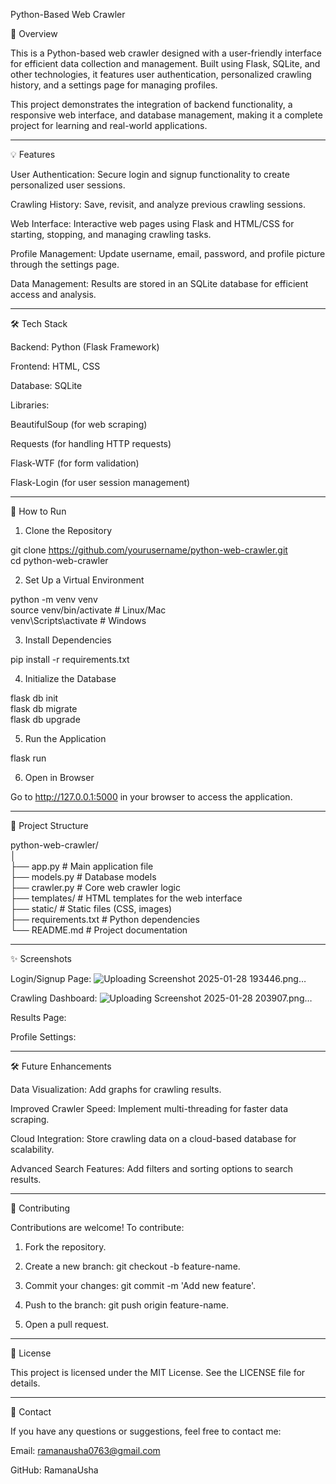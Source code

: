 Python-Based Web Crawler

📜 Overview

This is a Python-based web crawler designed with a user-friendly interface for efficient data collection and management. Built using Flask, SQLite, and other technologies, it features user authentication, personalized crawling history, and a settings page for managing profiles.

This project demonstrates the integration of backend functionality, a responsive web interface, and database management, making it a complete project for learning and real-world applications.


---

💡 Features

User Authentication:
Secure login and signup functionality to create personalized user sessions.

Crawling History:
Save, revisit, and analyze previous crawling sessions.

Web Interface:
Interactive web pages using Flask and HTML/CSS for starting, stopping, and managing crawling tasks.

Profile Management:
Update username, email, password, and profile picture through the settings page.

Data Management:
Results are stored in an SQLite database for efficient access and analysis.



---

🛠 Tech Stack

Backend: Python (Flask Framework)

Frontend: HTML, CSS

Database: SQLite

Libraries:

BeautifulSoup (for web scraping)

Requests (for handling HTTP requests)

Flask-WTF (for form validation)

Flask-Login (for user session management)




---

🚀 How to Run

1. Clone the Repository

git clone https://github.com/yourusername/python-web-crawler.git  
cd python-web-crawler

2. Set Up a Virtual Environment

python -m venv venv  
source venv/bin/activate  # Linux/Mac  
venv\Scripts\activate     # Windows

3. Install Dependencies

pip install -r requirements.txt

4. Initialize the Database

flask db init  
flask db migrate  
flask db upgrade

5. Run the Application

flask run

6. Open in Browser

Go to http://127.0.0.1:5000 in your browser to access the application.


---

📂 Project Structure

python-web-crawler/  
│  
├── app.py                # Main application file  
├── models.py             # Database models  
├── crawler.py            # Core web crawler logic             
├── templates/            # HTML templates for the web interface  
├── static/               # Static files (CSS, images)  
├── requirements.txt      # Python dependencies  
└── README.md             # Project documentation


---

✨ Screenshots

Login/Signup Page:
![Uploading Screenshot 2025-01-28 193446.png…]()

Crawling Dashboard:
![Uploading Screenshot 2025-01-28 203907.png…]()

Results Page:


Profile Settings:



---

🛠 Future Enhancements

Data Visualization: Add graphs for crawling results.

Improved Crawler Speed: Implement multi-threading for faster data scraping.

Cloud Integration: Store crawling data on a cloud-based database for scalability.

Advanced Search Features: Add filters and sorting options to search results.



---

🤝 Contributing

Contributions are welcome! To contribute:

1. Fork the repository.


2. Create a new branch: git checkout -b feature-name.


3. Commit your changes: git commit -m 'Add new feature'.


4. Push to the branch: git push origin feature-name.


5. Open a pull request.




---

📄 License

This project is licensed under the MIT License. See the LICENSE file for details.


---

📧 Contact

If you have any questions or suggestions, feel free to contact me:

Email: ramanausha0763@gmail.com

GitHub: RamanaUsha


